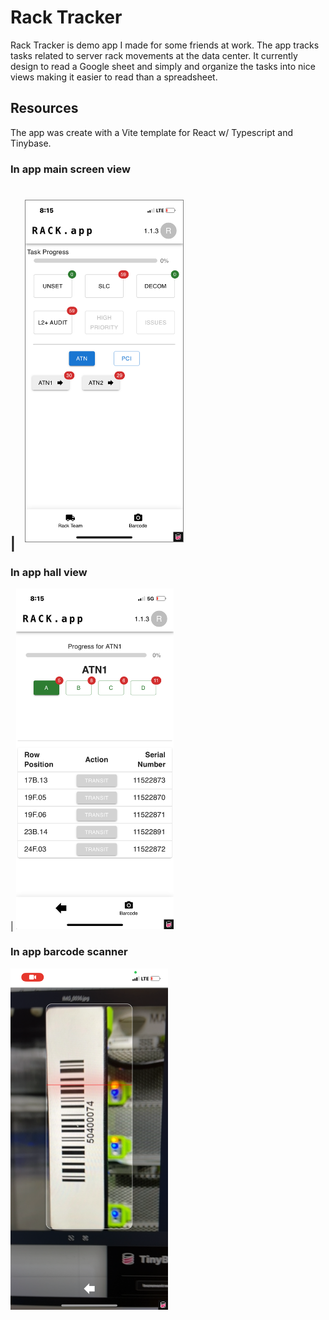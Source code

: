 # Rack Tracker

Rack Tracker is demo app I made for some friends at work. The app tracks tasks related to server rack movements at the data center.
It currently design to read a Google sheet and simply and organize the tasks into nice views making it easier to read than a spreadsheet.

## Resources 

The app was create with a Vite template for React w/ Typescript and Tinybase.

### In app main screen view
| <kbd> <img width="50%" alt="image" src="https://github.com/xmarkas/rack-tracker/blob/main/public/image2.png?raw=true" style="border: 1px solid gray; margin: 10px;">
-

### In app hall view
| <img width="50%" alt="image" src="https://github.com/xmarkas/rack-tracker/blob/main/public/image1.png?raw=true">


### In app barcode scanner
<img width="50%" alt="image" src="https://github.com/xmarkas/rack-tracker/blob/main/public/image0.png?raw=true">